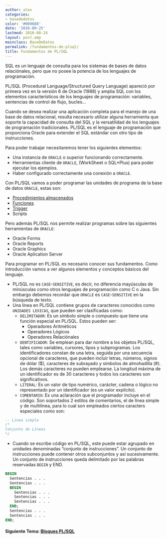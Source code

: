 ```yaml
---
author: alex
categories:
- basededatos
color: '#009688'
date: '2016-09-25'
lastmod: 2016-08-24
layout: post.amp
mainclass: BaseDeDatos
permalink: /fundamentos-de-plsql/
title: Fundamentos de PL/SQL
---
```


SQL es un lenguaje de consulta para los sistemas de bases de datos relaciónales, pero que no posee la potencia de los lenguajes de programación.

PL/SQL (Procedural Language/Structured Query Language) apareció por primera vez en la versión 6 de Oracle (1988) y amplia SQL con los elementos característicos de los lenguajes de programación: variables, sentencias de control de flujo, bucles&#8230;

Cuando se desea realizar una aplicación completa para el manejo de una base de datos relacional, resulta necesario utilizar alguna herramienta que soporte la capacidad de consulta del SQL y la versatilidad de los lenguajes de programación tradicionales. PL/SQL es el lenguaje de programación que proporciona Oracle para extender el SQL estándar con otro tipo de instrucciones.

<!--more--><!--ad-->


Para poder trabajar necesitaremos tener los siguientes elementos:

  * Una instancia de `ORACLE` o superior funcionando correctamente.
  * Herramientas cliente de `ORACLE`, (WorkSheet o SQL*Plus) para poder ejecutar los ejemplos.
  * Haber configurado correctamente una conexión a `ORACLE`.

Con PL/SQL vamos a poder programar las unidades de programa de la base de datos `ORACLE`, estas son:

  * [Procedimientos almacenados][1]
  * [Funciones][1]
  * [Trigger][2]
  * Scripts

Pero además PL/SQL nos permite realizar programas sobre las siguientes herramientas de `ORACLE`:

  * Oracle Forms
  * Oracle Reports
  * Oracle Graphics
  * Oracle Aplication Server

Para programar en PL/SQL es necesario conocer sus fundamentos.  Como introducción vamos a ver algunos elementos y conceptos básicos del lenguaje.

* PL/SQL no es `CASE`-`SENSITIVE`, es decir, no diferencia mayúsculas de minúsculas como otros lenguajes de programación como C o Java. Sin embargo debemos recordar que `ORACLE` es `CASE`-`SENSITIVE` en la búsqueda de texto.
* Una línea en PL/SQL contiene grupos de caracteres conocidos como `UNIDADES LEXICAS`, que pueden ser clasificadas como:
  * `DELIMITADOR`: Es un símbolo simple o compuesto que tiene una función especial&nbsp;en PL/SQL. Estos pueden ser:
    * Operadores Aritméticos
    * Operadores Lógicos
    * Operadores Relaciónales
  * `DENTIFICADOR`: Se emplean para dar nombre a los objetos PL/SQL, tales como&nbsp;variables, cursores, tipos y subprogramas.  Los identificadores constan de una letra, seguida por una secuencia opcional&nbsp;de caracteres, que pueden incluir letras, números, signos de dólar ($), caracteres de&nbsp;subrayado y símbolos de almohadilla (#). Los demás caracteres no pueden&nbsp;emplearse. La longitud máxima de un identificador es de 30 caracteres y todos los&nbsp;caracteres son significativos.
  * `LITERAL`: Es un valor de tipo numérico, carácter, cadena o lógico no representado&nbsp;por un identificador (es un valor explícito).
  * `COMENTARIO`: Es una aclaración que el programador incluye en el código. Son&nbsp;soportados 2 estilos de comentarios, el de línea simple y de multilínea, para lo cual&nbsp;son empleados ciertos caracters especiales como son:

```sql
-- Linea simple
/*
Conjunto de Líneas
*/
```

* Cuando se escribe código en PL/SQL, este puede estar agrupado en unidades denominadas&nbsp;“conjunto de instrucciones”. Un conjunto de instrucciones puede contener otros subconjuntos y&nbsp;así sucesivamente.  Un conjunto de instrucciones queda delimitado por las palabras reservadas `BEGIN` y END.

```sql
BEGIN
  Sentencias . . .
  Sentencias . . .
  BEGIN
    Sentencias . . .
    Sentencias . . .
    Sentencias . . .
  END;
  Sentencias . . .
  Sentencias . . .
END;
```

#### Siguiente Tema: [Bloques PL/SQL][3]

 [1]: https://elbauldelprogramador.com/plsql-procedimientos-y-funciones/
 [2]: https://elbauldelprogramador.com/plsql-disparadores-o-triggers/
 [3]: https://elbauldelprogramador.com/bloques-plsql/